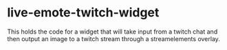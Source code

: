 # live-emote-twitch-widget
This holds the code for a widget that will take input from a twitch chat and then output an image to a twitch stream through a streamelements overlay.
